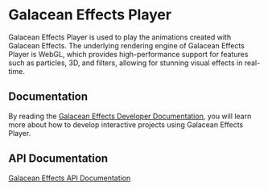 # Galacean Effects Player

Galacean Effects Player is used to play the animations created with Galacean Effects. The underlying rendering engine of Galacean Effects Player is WebGL, which provides high-performance support for features such as particles, 3D, and filters, allowing for stunning visual effects in real-time.

## Documentation

By reading the [Galacean Effects Developer Documentation](https://galacean.antgroup.com/effects/user/dev-doc), you will learn more about how to develop interactive projects using Galacean Effects Player.

## API Documentation

[Galacean Effects API Documentation](https://galacean.antgroup.com/effects/api/)

